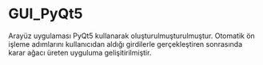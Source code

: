 # GUI_PyQt5
Arayüz uygulaması PyQt5 kullanarak oluşturulmuşturulmuştur.
Otomatik ön işleme adımlarını kullanıcıdan aldığı girdilerle gerçekleştiren sonrasında karar ağacı üreten uyguluma gelişitirilmiştir.

